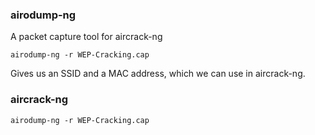 ### airodump-ng

A packet capture tool for aircrack-ng
```
airodump-ng -r WEP-Cracking.cap
```

Gives us an SSID and a MAC address, which we can use in aircrack-ng.

### aircrack-ng

```
airodump-ng -r WEP-Cracking.cap
```
